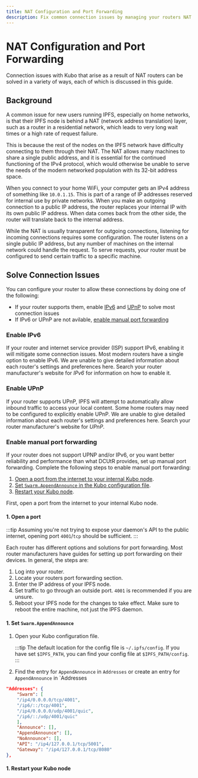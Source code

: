 ```yaml
---
title: NAT Configuration and Port Forwarding
description: Fix common connection issues by managing your routers NAT and forwarding ports so other IPFS nodes can interact with your node.
---
```


# NAT Configuration and Port Forwarding

Connection issues with Kubo that arise as a result of NAT routers can be solved in a variety of ways, each of which is discussed in this guide. 


## Background 

A common issue for new users running IPFS, especially on home networks, is that their IPFS node is behind a NAT (network address translation) layer, such as a router in a residential network, which leads to very long wait times or a high rate of request failure.

This is because the rest of the nodes on the IPFS network have difficulty connecting to them through their NAT. The NAT allows many machines to share a single public address, and it is essential for the continued functioning of the IPv4 protocol, which would otherwise be unable to serve the needs of the modern networked population with its 32-bit address space.

When you connect to your home WiFi, your computer gets an IPv4 address of something like `10.0.1.15`. This is part of a range of IP addresses reserved for internal use by private networks. When you make an outgoing connection to a public IP address, the router replaces your internal IP with its own public IP address. When data comes back from the other side, the router will translate back to the internal address.

While the NAT is usually transparent for outgoing connections, listening for incoming connections requires some configuration. The router listens on a single public IP address, but any number of machines on the internal network could handle the request. To serve requests, your router must be configured to send certain traffic to a specific machine. 

## Solve Connection Issues

You can configure your router to allow these connections by doing one of the following:

- If your router supports them, enable [IPv6](#enable-ipv6) and [UPnP](#enable-upnp) to solve most connection issues
- If IPv6 or UPnP are not avilable, [enable manual port forwarding](#enable-manual-port-forwarding)

### Enable IPv6

If your router and internet service provider (ISP) support IPv6, enabling it will mitigate some connection issues. Most modern routers have a single option to enable IPv6. We are unable to give detailed information about each router's settings and preferences here. Search your router manufacturer's website for _IPv6_ for information on how to enable it.

### Enable UPnP

If your router supports UPnP, IPFS will attempt to automatically allow inbound traffic to access your local content. Some home routers may need to be configured to explicitly enable UPnP. We are unable to give detailed information about each router's settings and preferences here. Search your router manufacturer's website for _UPnP_.

<!--
### Enable DCUtR Holepunching 
Not sure what to put here

Is there a recommended repo or libp2p docs link that we can link to here that explains how to set this up for Kubo? 

https://github.com/libp2p/specs/blob/master/relay/DCUtR.md doesn't seem right

https://docs.libp2p.io/concepts/nat/hole-punching/#phase-ii-hole-punching? seems to be mostly conceptual

https://blog.ipfs.tech/2022-01-20-libp2p-hole-punching/ seems to just explain the theory

Maybe https://docs.rs/libp2p/latest/libp2p/tutorials/hole_punching/index.html and tell the reader that they can follow this tutorial to set up DCUtR Holepunching using Rust? Not specific to Kubo but seems like its the best we've got right now?
!-->


### Enable manual port forwarding

If your router does not support UPNP and/or IPv6, or you want better reliability and performance than what DCUtR provides, set up manual port forwarding. Complete the following steps to enable manual port forwarding:

1. [Open a port from the internet to your internal Kubo node](#open-a-port). 
1. [Set `Swarm.AppendAnnounce` in the Kubo configuration file](#set-swarmappendannounce).
1. [Restart your Kubo node](#restart-your-kubo-node). 

First, open a port from the internet to your internal Kubo node.

#### 1. Open a port 

:::tip
Assuming you're not trying to expose your daemon's API to the public internet, opening port `4001`/`tcp` should be sufficient.
:::

Each router has different options and solutions for port forwarding. Most router manufacturers have guides for setting up port forwarding on their devices. In general, the steps are:

1. Log into your router.
1. Locate your routers port forwarding section.
1. Enter the IP address of your IPFS node.
1. Set traffic to go through an outside port. `4001` is recommended if you are unsure.
1. Reboot your IPFS node for the changes to take effect. Make sure to reboot the entire machine, not just the IPFS daemon.



#### 1. Set `Swarm.AppendAnnounce` 

1. Open your Kubo configuration file. 

   :::tip
   The default location for the config file is `~/.ipfs/config`. If you have set `$IPFS_PATH`, you can find your config file at `$IPFS_PATH/config`.
   :::
   
1. Find the entry for `AppendAnnounce` in `Addresses` or create an entry for `AppendAnnounce` in `Addresses

```json
"Addresses": {
    "Swarm": [
    "/ip4/0.0.0.0/tcp/4001",
    "/ip6/::/tcp/4001",
    "/ip4/0.0.0.0/udp/4001/quic",
    "/ip6/::/udp/4001/quic"
    ],
    "Announce": [],
    "AppendAnnounce": [],
    "NoAnnounce": [],
    "API": "/ip4/127.0.0.1/tcp/5001",
    "Gateway": "/ip4/127.0.0.1/tcp/8080"
},
```

#### 1. Restart your Kubo node
